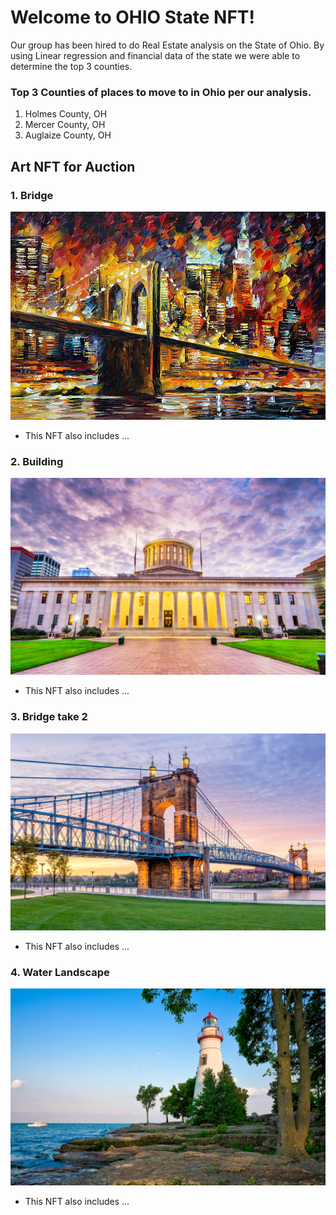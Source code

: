 # Welcome to OHIO State NFT!

Our group has been hired to do Real Estate analysis on the State of Ohio. By using Linear regression and financial data of the state we were able to determine the top 3 counties.


### Top 3 Counties of places to move to in Ohio per our analysis.

1. Holmes County, OH
2. Mercer County, OH
3. Auglaize County, OH


## Art NFT for Auction

### 1. Bridge

![bridge](Photos/bridge.jpeg)

- This NFT also includes ...

### 2. Building

![building](Photos/cbus.png)

- This NFT also includes ...

### 3. Bridge take 2

![bridge2](Photos/cinci.png)

- This NFT also includes ...

### 4. Water Landscape

![water](Photos/marblehead2.png)

- This NFT also includes ...
